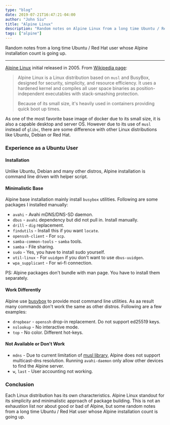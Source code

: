 ```yaml
---
type: "blog"
date: 2019-07-21T16:47:21-04:00
author: "John Siu"
title: "Alpine Linux"
description: "Random notes on Alpine Linux from a long time Ubuntu / Red Hat user."
tags: ["alpine"]
---
```

Random notes from a long time Ubuntu / Red Hat user whose Alpine installation count is going up.
<!--more-->

---

[Alpine Linux](//alpinelinux.org/about/) initial released in 2005. From [Wikipedia page](//en.wikipedia.org/wiki/Alpine_Linux):

> Alpine Linux is a Linux distribution based on `musl` and BusyBox, designed for security, simplicity, and resource efficiency. It uses a hardened kernel and compiles all user space binaries as position-independent executables with stack-smashing protection.
>
> Because of its small size, it's heavily used in containers providing quick boot up times.

As one of the most favorite base image of docker due to its small size, it is also a capable desktop and server OS. However due to its use of `musl` instead of `glibc`, there are some difference with other Linux distributions like Ubuntu, Debian or Red Hat.

### Experience as a Ubuntu User

#### Installation

Unlike Ubuntu, Debian and many other distros, Alpine installation is command line driven with helper script.

#### Minimalistic Base

Alpine base installation mainly install `busybox` utilities. Following are some packages I installed manually:

- `avahi` - Avahi mDNS/DNS-SD daemon.
- `dbus` - `avahi` dependency but did not pull in. Install manually.
- `drill` - `dig` replacement.
- `findutils` - Install this if you want `locate`.
- `openssh-client` - For `scp`.
- `samba-common-tools` - `samba` tools.
- `samba` - File sharing.
- `sudo` - Yes, you have to install sudo yourself.
- `util-linux` - For `uuidgen` if you don't want to use `dbus-uuidgen`.
- `wpa_supplicant` - For wi-fi connection.

PS: Alpine packages don't bundle with man page. You have to install them separately.

#### Work Differently

Alpine use [busybox](//www.busybox.net/) to provide most command line utilities. As aa result many commands don't work the same as other distros. Following are a few examples:

- `dropbear` - `openssh` drop-in replacement. Do not support ed25519 keys.
- `nslookup` - No interactive mode.
- `top` - No color. Different hot-keys.

#### Not Available or Don't Work

- `mdns` - Due to current limitation of [musl library](//www.musl-libc.org/), Alpine does not support multicast-dns resolution. Running `avahi-daemon` only allow other devices to find the Alpine server.
- `w`, `last` - User accounting not working.

### Conclusion

Each Linux distribution has its own characteristics. Alpine Linux standout for its simplicity and minimalistic approach of package building. This is not an exhaustion list nor about good or bad of Alpine, but some random notes from a long time Ubuntu / Red Hat user whose Alpine installation count is going up.

